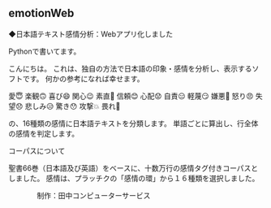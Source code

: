 ## emotionWeb

◆日本語テキスト感情分析：Webアプリ化しました

Pythonで書いてます。

こんにちは。
これは、独自の方法で日本語の印象・感情を分析し、表示するソフトです。
何かの参考になれば幸せます。

愛😇
楽観🙃
喜び😄
関心😉
素直🙂
信頼😊
心配😟
自責😑
軽蔑😏
嫌悪🙁
怒り😠
失望😞
悲しみ😥
驚き😯
攻撃💥
畏れ💬

の、16種類の感情に日本語テキストを分類します。
単語ごとに算出し、行全体の感情を判定します。


コーパスについて 

聖書66巻（日本語及び英語）をベースに、十数万行の感情タグ付きコーパスとしました。
感情は、プラッチクの「感情の環」から１６種類を選択しました。

　　　　制作：田中コンピューターサービス

